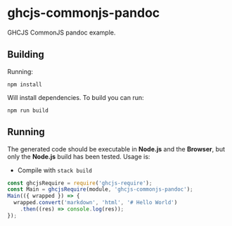 # ghcjs-commonjs-pandoc
GHCJS CommonJS pandoc example.

## Building
Running:
```
npm install
```

Will install dependencies. To build you can run:
```
npm run build
```

## Running
The generated code should be executable in **Node.js** and the **Browser**, but
only the **Node.js** build has been tested. Usage is:

- Compile with `stack build`

```javascript
const ghcjsRequire = require('ghcjs-require');
const Main = ghcjsRequire(module, 'ghcjs-commonjs-pandoc');
Main(({ wrapped }) => {
  wrapped.convert('markdown', 'html', '# Hello World')
    .then((res) => console.log(res));
});
```
